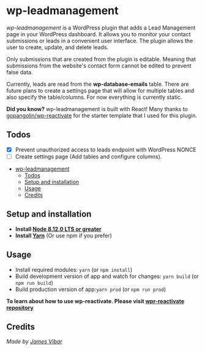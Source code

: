 # wp-leadmanagement
_wp-leadmanagement_ is a WordPress plugin that adds a Lead Management page in your WordPress dashboard. It allows you to monitor your contact submissions or leads in a convenient user interface. The plugin allows the user to create, update, and delete leads.

Only submissions that are created from the plugin is editable. Meaning that submissions from the website's contact form cannot be edited to prevent false data. 

Currently, leads are read from the __wp-database-emails__ table. There are future plans to create a settings page that will allow for multiple tables and also specify the table/columns. For now everything is currently static.

__Did you know?__ wp-leadmanagement is built with React! Many thanks to [gopangolin/wp-reactivate](https://github.com/gopangolin/wp-reactivate) for the starter template that I used for this plugin.

## Todos
- [x] Prevent unauthorized access to leads endpoint with WordPress NONCE
- [ ] Create settings page (Add tables and configure columns).

<!-- TOC -->
- [wp-leadmanagement](#wp-leadmanagement)
    - [Todos](#todos)
    - [Setup and installation](#setup-and-installation)
    - [Usage](#usage)
    - [Credits](#credits)

<!-- /TOC -->

## Setup and installation
* **Install [Node 8.12.0 LTS or greater](https://nodejs.org)**
* **Install [Yarn](https://yarnpkg.com/en/docs/install)** (Or use npm if you prefer)

## Usage
* Install required modules: `yarn` (or `npm install`)
* Build development version of app and watch for changes: `yarn build` (or `npm run build`)
* Build production version of app:`yarn prod` (or `npm run prod`)

__To learn about how to use wp-reactivate. Please visit [wpr-reactivate repository](https://github.com/gopangolin/wp-reactivate)__

## Credits
*Made by [James Vibar](www.jamesvibar.com)*
